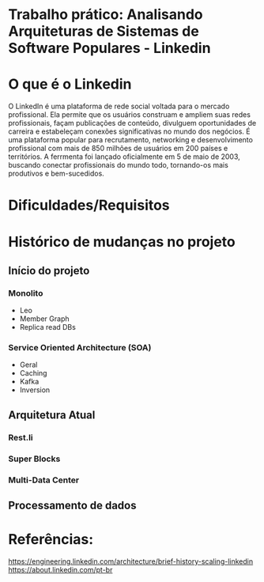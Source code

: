 # Trabalho prático: Analisando Arquiteturas de Sistemas de Software Populares - Linkedin

# O que é o Linkedin
  O LinkedIn é uma plataforma de rede social voltada para o mercado profissional. Ela permite que os usuários construam e ampliem suas redes profissionais, façam publicações de conteúdo, divulguem oportunidades de carreira e estabeleçam conexões significativas no mundo dos negócios. 
  É uma plataforma popular para recrutamento, networking e desenvolvimento profissional com mais de 850 milhões de usuários em 200 países e territórios.
  A ferrmenta foi lançado oficialmente em 5 de maio de 2003, buscando conectar profissionais do mundo todo, tornando-os mais produtivos e bem-sucedidos.


# Dificuldades/Requisitos


# Histórico de mudanças no projeto

## Início do projeto
### Monolito
  
* Leo
* Member Graph
* Replica read DBs

### Service Oriented Architecture (SOA)
* Geral
* Caching
* Kafka
* Inversion


## Arquitetura Atual

### Rest.li
### Super Blocks
### Multi-Data Center

## Processamento de dados


# Referências:

https://engineering.linkedin.com/architecture/brief-history-scaling-linkedin
https://about.linkedin.com/pt-br
